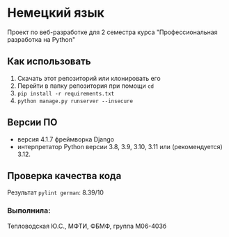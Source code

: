 # Немецкий язык
Проект по веб-разработке для 2 семестра курса "Профессиональная разработка на Python"

## Как использовать

1. Скачать этот репозиторий или клонировать его
2. Перейти в папку репозитория при помощи `cd`
3. `pip install -r requirements.txt`
4. `python manage.py runserver --insecure`

## Версии ПО

- версия 4.1.7 фреймворка Django
- интерпретатор Python версии 3.8, 3.9, 3.10, 3.11 или (рекомендуется) 3.12.

## Проверка качества кода

Результат `pylint german`: 8.39/10

### Выполнила: 
Тепловодская Ю.С., МФТИ, ФБМФ, группа М06-403б
